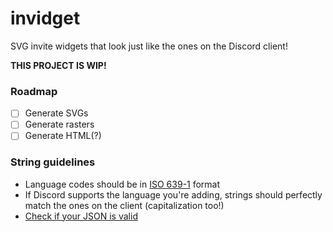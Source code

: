 # invidget
SVG invite widgets that look just like the ones on the Discord client!

**THIS PROJECT IS WIP!**

### Roadmap
- [ ] Generate SVGs
- [ ] Generate rasters
- [ ] Generate HTML(?)

### String guidelines
- Language codes should be in [ISO 639-1](https://en.wikipedia.org/wiki/ISO_639-1) format
- If Discord supports the language you're adding,  strings should perfectly match the ones on the client (capitalization too!)
- [Check if your JSON is valid](https://jsonlint.com/)
